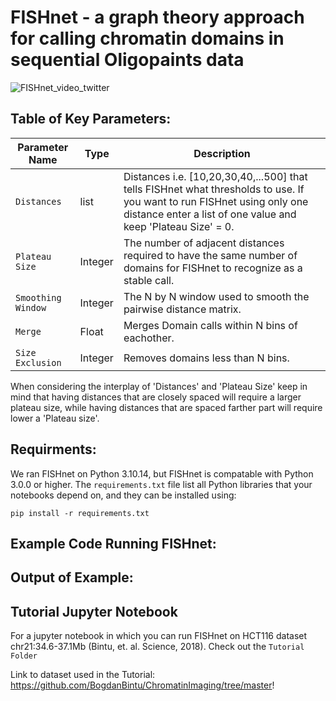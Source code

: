 # FISHnet - a graph theory approach for calling chromatin domains in sequential Oligopaints data

![FISHnet_video_twitter](https://github.com/user-attachments/assets/e5f2aff0-ad25-4568-83d6-3082c8dc7f60)


## Table of Key Parameters:

| Parameter Name  | Type | Description |
| ------------- | ------------- |  ------------- |
| `Distances`  |  list | Distances i.e. [10,20,30,40,...500] that tells FISHnet what thresholds to use. If you want to run FISHnet using only one distance enter a list of one value and keep 'Plateau Size' = 0.|
| `Plateau Size` | Integer  | The number of adjacent distances required to have the same number of domains for FISHnet to recognize as a stable call. |
| `Smoothing Window`  | Integer  |  The N by N window used to smooth the pairwise distance matrix.  |
| `Merge`  |  Float | Merges Domain calls within N bins of eachother.   |
| `Size Exclusion`  | Integer | Removes domains less than N bins. |

When considering the interplay of 'Distances' and 'Plateau Size' keep in mind that having distances that are closely spaced will require a larger plateau size, while having distances that are spaced farther part will require lower a 'Plateau size'.


## Requirments:

We ran FISHnet on Python 3.10.14, but FISHnet is compatable with Python 3.0.0 or higher. The `requirements.txt` file list all Python libraries that your notebooks depend on, and they can be installed using:

```
pip install -r requirements.txt
```


## Example Code Running FISHnet:




## Output of Example:




## Tutorial Jupyter Notebook

For a jupyter notebook in which you can run FISHnet on HCT116 dataset chr21:34.6-37.1Mb (Bintu, et. al. Science, 2018). Check out the `Tutorial Folder`


 Link to dataset used in the Tutorial: https://github.com/BogdanBintu/ChromatinImaging/tree/master!

